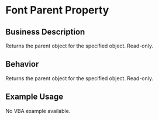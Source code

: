 # Font Parent Property

## Business Description
Returns the parent object for the specified object. Read-only.

## Behavior
Returns the parent object for the specified object. Read-only.

## Example Usage
No VBA example available.
